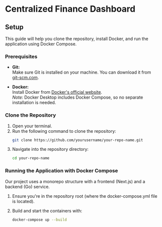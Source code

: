 # Centralized Finance Dashboard

## Setup

This guide will help you clone the repository, install Docker, and run the application using Docker Compose.

### Prerequisites

- **Git:**  
  Make sure Git is installed on your machine. You can download it from [git-scm.com](https://git-scm.com/downloads).

- **Docker:**  
  Install Docker from [Docker's official website](https://www.docker.com/get-started).  
  *Note:* Docker Desktop includes Docker Compose, so no separate installation is needed.

### Clone the Repository

1. Open your terminal.
2. Run the following command to clone the repository:
   ```bash
   git clone https://github.com/yourusername/your-repo-name.git
   ```
3. Navigate into the repository directory:
    ```bash
    cd your-repo-name
    ```

### Running the Application with Docker Compose

Our project uses a monorepo structure with a frontend (Next.js) and a backend (Go) service.

1. Ensure you're in the repository root (where the docker-compose.yml file is located).

2. Build and start the containers with:
    ```bash
    docker-compose up --build
    ```
